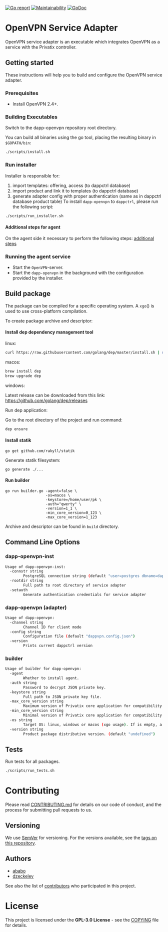 [![Go report](http://goreportcard.com/badge/github.com/Privatix/dapp-openvpn)](https://goreportcard.com/report/github.com/Privatix/dapp-openvpn)
[![Maintainability](https://api.codeclimate.com/v1/badges/af4e29689d76d8ccf974/maintainability)](https://codeclimate.com/github/Privatix/dapp-openvpn/maintainability)
[![GoDoc](https://godoc.org/github.com/Privatix/dapp-openvpn?status.svg)](https://godoc.org/github.com/Privatix/dapp-openvpn)

# OpenVPN Service Adapter

OpenVPN service adapter is an executable which integrates OpenVPN as a service
with the Privatix controller.

## Getting started

These instructions will help you to build and configure the OpenVPN service
adapter.

### Prerequisites

- Install OpenVPN 2.4+.

### Building Executables

Switch to the dapp-openvpn repository root directory.

You can build all binaries using the go tool, placing the resulting binary in `$GOPATH/bin`:

```bash
./scripts/install.sh
```

### Run installer
Installer is responsible for:
1. import templates: offering, access (to dappctrl database)
2. import product and link it to templates (to dappctrl database)
3. generate adapter config with proper authentication (same as in dappctrl database product table)
To install `dapp-openvpn` to `dappctrl`, please run the following script:

```bash
./scripts/run_installer.sh
```

#### Additional steps for agent

On the agent side it necessary to perform the following steps:
[additional steps](https://github.com/Privatix/dapp-openvpn/wiki/Additional-steps-for-an-agent)

### Running the agent service

- Start the `OpenVPN`-server.
- Start the `dapp-openvpn` in the background with the configuration provided by the installer.

## Build package

The package can be compiled for a specific operating system.
A `xgo`() is used to use cross-platform compilation.

To create package archive and descriptor:

#### Install dep dependency management tool

linux:
```bash
curl https://raw.githubusercontent.com/golang/dep/master/install.sh | sh
```

macos:
```bash
brew install dep
brew upgrade dep
```

windows:

Latest release can be downloaded from this link: https://github.com/golang/dep/releases

Run dep application:

Go to the root directory of the project and run command:
```bash
dep ensure
```

#### Install statik

```
go get github.com/rakyll/statik
```

Generate statik filesystem:
```
go generate ./...
```

#### Run builder
```
go run builder.go -agent=false \
                  -os=macos \
                  -keystore=/home/user/pk \
                  -auth="qwerty" \
                  -version=1_1 \
                  -min_core_version=0_123 \
                  -max_core_version=1_123
```

Archive and descriptor can be found in `build` directory.

## Command Line Options

### dapp-openvpn-inst

```bash
Usage of dapp-openvpn-inst:
  -connstr string
        PostgreSQL connection string (default "user=postgres dbname=dappctrl sslmode=disable")
  -rootdir string
        Full path to root directory of service adapter
  -setauth
        Generate authentication credentials for service adapter
```

### dapp-openvpn (adapter)

```bash
Usage of dapp-openvpn:
  -channel string
        Channel ID for client mode
  -config string
        Configuration file (default "dappvpn.config.json")
  -version
        Prints current dappctrl version
```

### builder
```bash
Usage of builder for dapp-openvpn:
  -agent
        Whether to install agent.
  -auth string
        Password to decrypt JSON private key.
  -keystore string
        Full path to JSON private key file.
  -max_core_version string
        Maximum version of Privatix core application for compatibility.
  -min_core_version string
        Minimal version of Privatix core application for compatibility. (default "undefined")
  -os string
        Target OS: linux, windows or macos (xgo usage). If is empty, a package will be created for a current operating system.
  -version string
        Product package distributive version. (default "undefined")

```

## Tests

Run tests for all packages.

```bash
./scripts/run_tests.sh
```

# Contributing

Please read [CONTRIBUTING.md](CONTRIBUTING.md) for details on our code of conduct, and the process for submitting pull requests to us.

## Versioning

We use [SemVer](http://semver.org/) for versioning. For the versions available, see the [tags on this repository](https://github.com/Privatix/dapp-openvpn/tags).

## Authors

* [ababo](https://github.com/ababo)
* [dzeckelev](https://github.com/dzeckelev)

See also the list of [contributors](https://github.com/Privatix/dapp-openvpn/contributors)
who participated in this project.

# License

This project is licensed under the **GPL-3.0 License** - see the
[COPYING](COPYING) file for details.
